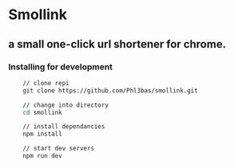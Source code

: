 # Smollink

## a small one-click url shortener for chrome.

### Installing for development

```bash
    // clone repi
    git clone https://github.com/Phl3bas/smollink.git

    // change into directory
    cd smollink

    // install dependancies
    npm install

    // start dev servers
    npm run dev

```
